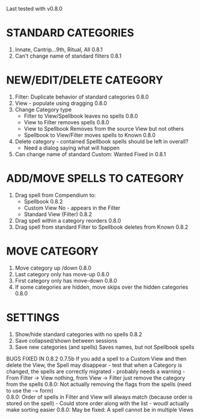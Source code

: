 Last tested with v0.8.0

# STANDARD CATEGORIES
1.  Innate, Cantrip...9th, Ritual, All			0.8.1
2. Can't change name of standard filters			0.8.1			


# NEW/EDIT/DELETE CATEGORY
1. Filter: Duplicate behavior of standard categories		0.8.0
2. View - populate using dragging 			0.8.0
3. Change Category type
	- Filter to View/Spellbook leaves no spells		0.8.0
	- View to Filter removes spells			0.8.0
	- View to Spellbook				Removes from the source View but not others
	- Spellbook to View/Filter moves spells to Known	0.8.0
4.  Delete category - contained Spellbook spells should be left in overall?
    - Need a dialog saying what will happen
5. Can change name of standard Custom: Wanted		Fixed in 0.8.1

# ADD/MOVE SPELLS TO CATEGORY
1.  Drag spell from Compendium to:
    - Spellbook						0.8.2
    - Custom View						No - appears in the Filter
    - Standard View (Filter)					0.8.2
2. Drag spell within a category reorders				0.8.0
3. Drag spell from standard Filter to Spellbook deletes from Known	0.8.2

# MOVE CATEGORY
1. Move category up	/down					0.8.0
2. Last category only has move-up				0.8.0
3. First category only has move-down				0.8.0
4. If some categories are hidden, move skips over the hidden categories	0.8.0
    
#  SETTINGS
1. Show/hide standard categories with no spells			0.8.2
2. Save collapsed/shown between sessions
3. Save new categories (and spells)				Saves names, but not Spellbook spells

BUGS FIXED IN 0.8.2
 0.7.5b If you add a spell to a Custom View and then delete the View, the Spell may disappear
    - test that when a Category is changed, the spells are correctly migrated
    - probably needs a warning
    - From Filter -> View nothing, from View -> Filter just remove the category from the spells
0.8.0: Not actually removing the flags from the spells (need to use the -= form)  
0.8.0: Order of spells in Filter and View will always match (because order is stored on the spell)
    - Could store order along with the list - woudl actually make sorting easier
0.8.0: May be fixed: A spell cannot be in multiple Views